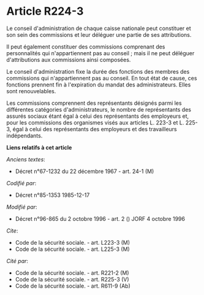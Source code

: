 # Article R224-3

Le conseil d'administration de chaque caisse nationale peut constituer et son sein des commissions et leur déléguer une
partie de ses attributions. 

Il peut également constituer des commissions comprenant des personnalités qui n'appartiennent pas au conseil ; mais il ne
peut déléguer d'attributions aux commissions ainsi composées. 

Le conseil d'administration fixe la durée des fonctions des membres des commissions qui n'appartiennent pas au conseil. En
tout état de cause, ces fonctions prennent fin à l'expiration du mandat des administrateurs. Elles sont renouvelables. 

Les commissions comprennent   des représentants désignés parmi les différentes catégories d'administrateurs, le nombre de
représentants des assurés sociaux étant égal à celui des représentants des employeurs et, pour les commissions des organismes
visés aux articles L. 223-3 et L. 225-3, égal à celui des représentants des employeurs et des travailleurs indépendants.

**Liens relatifs à cet article**

_Anciens textes_:

  - Décret n°67-1232 du 22 décembre 1967 - art. 24-1 (M)

_Codifié par_:

  - Décret n°85-1353 1985-12-17

_Modifié par_:

  - Décret n°96-865 du 2 octobre 1996 - art. 2 () JORF 4 octobre 1996

_Cite_:

  - Code de la sécurité sociale. - art. L223-3 (M)
  - Code de la sécurité sociale. - art. L225-3 (M)

_Cité par_:

  - Code de la sécurité sociale. - art. R221-2 (M)
  - Code de la sécurité sociale. - art. R225-3 (V)
  - Code de la sécurité sociale. - art. R611-9 (Ab)
